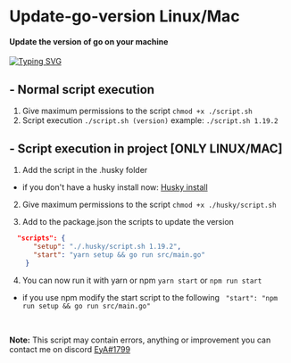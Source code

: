 
# Update-go-version Linux/Mac
#### Update the version of go on your machine

[![Typing SVG](https://readme-typing-svg.herokuapp.com?font=Fira+Code&pause=1000&color=F71164&width=435&lines=by+Edu+Ruiz)](https://git.io/typing-svg)

## - Normal script execution

1. Give maximum permissions to the script `chmod +x ./script.sh`
2. Script execution `./script.sh (version)` example: `./script.sh 1.19.2`

## - Script execution in project [ONLY LINUX/MAC]

1. Add the script in the .husky folder
  - if you don't have a husky install now: [Husky install](https://typicode.github.io/husky/#/?id=automatic-recommended)

2. Give maximum permissions to the script `chmod +x ./husky/script.sh`

3. Add to the package.json the scripts to update the version
  ```json
    "scripts": {
        "setup": "./.husky/script.sh 1.19.2",
        "start": "yarn setup && go run src/main.go"
      }
  ```
4. You can now run it with yarn or npm `yarn start` or `npm run start`
  - if you use npm modify the start script to the following ` "start": "npm run setup && go run src/main.go"`

<br>

**Note:** This script may contain errors, anything or improvement you can contact me on discord [EyA#1799](https://discord.com/users/398174691027714059)

